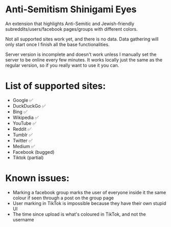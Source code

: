 # Anti-Semitism Shinigami Eyes
 
An extension that highlights Anti-Semitic and Jewish-friendly subreddits/users/facebook pages/groups with different colors.

Not all supported sites work yet, and there is no data. Data gathering will only start once I finish all the base functionalities.

Server version is incomplete and doesn't work unless I manually set the server to be online every few minutes. It works locally just the same as the regular version, so if you really want to use it you can.

# List of supported sites:
* Google ✅
* DuckDuckGo ✅
* Bing ✅
* Wikipedia ✅
* YouTube ✅
* Reddit ✅
* Tumblr ✅
* Twitter ✅
* Medium ✅
* Facebook (bugged)
* Tiktok (partial)

# Known issues:
* Marking a facebook group marks the user of everyone inside it the same colour if seen through a post on the group page
* User marking in TikTok is impossible because they have their own stupid UI
* The time since upload is what's coloured in TikTok, and not the username
